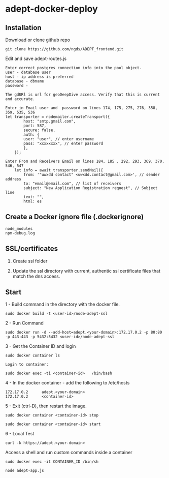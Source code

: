 # adept-docker-deploy


## Installation

Download or clone github repo

  `git clone https://github.com/ngds/ADEPT_frontend.git`

Edit and save adept-routes.js 
  	
    Enter correct postgres connection info into the pool object.
	user - database user
	host - ip address is preferred
	database - dbname 
	password - 

	The gdURl is url for geoDeepDive access. Verify that this is current and accurate.
	
	Enter in Email user and  password on lines 174, 175, 275, 276, 358, 359, 535, 536	
	let transporter = nodemailer.createTransport({
            host: "smtp.gmail.com",
            port: 587,
            secure: false,
            auth: {
            user: "user", // enter username
            pass: "xxxxxxxx", // enter password
            },
        });

	Enter From and Receivers Email on lines 184, 185 , 292, 293, 369, 370, 546, 547
        let info = await transporter.sendMail({
            from: '"uwxdd contact" <uwxdd.contact@gmail.com>', // sender address
            to: "email@email.com", // list of receivers
            subject: "New Application Registration request", // Subject line
            text: "", 
            html: es
	
  
##  Create a Docker ignore file (.dockerignore)
  	node_modules
   	npm-debug.log
  
## SSL/certificates

1. Create ssl folder

2. Update the ssl directory with current, authentic ssl certificate files that match the dns access.



## Start

1 - Build command in the directory with the docker file.

    sudo docker build -t <user-id>/node-adept-ssl

2 - Run Command

    sudo docker run -d --add-host=adept.<your-domain>:172.17.0.2 -p 80:80 -p 443:443 -p 5432:5432 <user-id>/node-adept-ssl

3 - Get the Container ID and login

	sudo docker container ls

	Login to container:

	sudo docker exec -ti <container-id>   /bin/bash

4 - In the docker container - add the following to /etc/hosts

	172.17.0.2      adept.<your-domain>
	172.17.0.2      <container-id>

5 - Exit (ctrl-D), then restart the image.

	sudo docker container <container-id> stop

	sudo docker container <container-id> start

6 - Local Test

	curl -k https://adept.<your-domain>

 
Access a shell and run custom commands inside a container

`sudo docker exec -it CONTAINER_ID /bin/sh`

`node adept-app.js`






